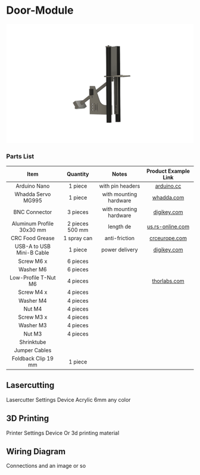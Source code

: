 # Door-Module
<p align="center">
  <img src="./images/Door-Module.png" width="800">
</p>




### Parts List

| Item | Quantity | Notes | Product Example Link |
| :---: | :---: | :---: | :---: |
| Arduino Nano | 1 piece | with pin headers | [arduino.cc](https://store-usa.arduino.cc/products/arduino-nano?selectedStore=us) |
| Whadda Servo MG995 | 1 piece | with mounting hardware | [whadda.com](https://whadda.com/product/servo-mg995-wpm603/) |
| BNC Connector | 3 pieces | with mounting hardware | [digikey.com](https://www.digikey.de/de/products/detail/amphenol-rf/31-221-RFX/100648) |
| Aluminum Profile 30x30 mm | 2 pieces 500 mm | length de | [us.rs-online.com](https://us.rs-online.com/product/bosch-rexroth-assembly-technology/3842990720-1000mm/73548689/) |
| CRC Food Grease | 1 spray can | anti-friction | [crceurope.com](http://www.crceurope.com/crc/CRCproductdetail.csp?division=industry&product=FG) |
| USB-A to USB Mini-B Cable | 1 piece | power delivery | [digikey.com](https://www.digikey.de/en/products/detail/qualtek/3021003-03/1531289) |
| Screw M6 x  | 6 pieces |  |
| Washer M6 | 6 pieces |  |
| Low-Profile T-Nut M6 | 4 pieces |  | [thorlabs.com](https://www.thorlabs.de/thorproduct.cfm?partnumber=XE25T3/M) |
| Screw M4 x | 4 pieces |  |  |
| Washer M4 | 4 pieces |  |  |
| Nut M4 | 4 pieces |  |  |
| Screw M3 x | 4 pieces |  |  |
| Washer M3 | 4 pieces |  |  |
| Nut M3 | 4 pieces |  |  |
| Shrinktube |  |  |  |
| Jumper Cables |  |  |  |
| Foldback Clip 19 mm | 1 piece |  |  |




Lasercutting
--------------------
Lasercutter Settings
Device
Acrylic 6mm any color


3D Printing
--------------------
Printer Settings
Device
Or 3d printing material


Wiring Diagram
--------------------
Connections and an image or so


